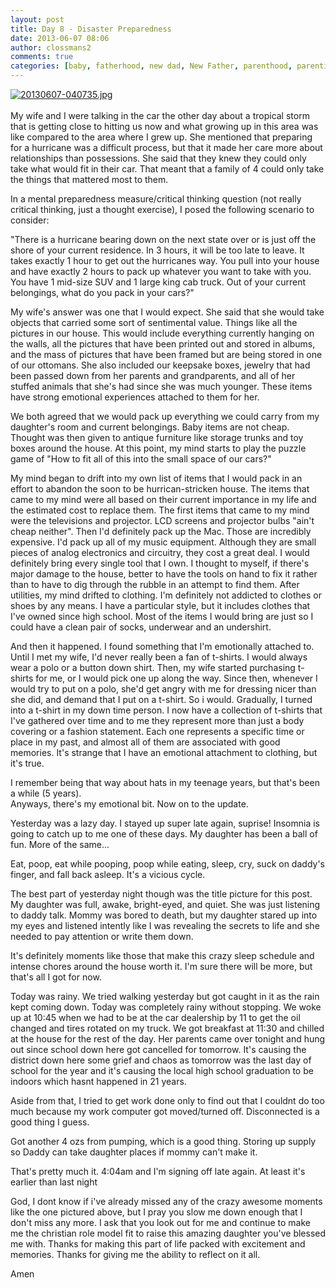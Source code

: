 ```yaml
---
layout: post
title: Day 8 - Disaster Preparedness
date: 2013-06-07 08:06
author: clossmans2
comments: true
categories: [baby, fatherhood, new dad, New Father, parenthood, parenting, Personal Life]
---
```

<a href="http://sethclossman.com/blog/wp-content/uploads/2013/06/20130607-040735.jpg"><img src="http://sethclossman.com/blog/wp-content/uploads/2013/06/20130607-040735.jpg" alt="20130607-040735.jpg" class="alignnone size-full" /></a><br /><br />My wife and I were talking in the car the other day about a tropical storm that is getting close to hitting us now and what growing up in this area was like compared to the area where I grew up.  She mentioned that preparing for a hurricane was a difficult process, but that it made her care more about relationships than possessions.  She said that they knew they could only take what would fit in their car.  That meant that a family of 4 could only take the things that mattered most to them.

In a mental preparedness measure/critical thinking question (not really critical thinking, just a thought exercise),  I posed the following scenario to consider:

<!--more-->

"There is a hurricane bearing down on the next state over or is just off the shore of your current residence.  In 3 hours, it will be too late to leave.  It takes exactly 1 hour to get out the hurricanes way.  You pull into your house and have exactly 2 hours to pack up whatever you want to take with you.  You have 1 mid-size SUV and 1 large king cab truck.  Out of your current belongings, what do you pack in your cars?"

My wife's answer was one that I would expect.  She said that she would take objects that carried some sort of sentimental value.  Things like all the pictures in our house.  This would include everything currently hanging on the walls, all the pictures that have been printed out and stored in albums, and the mass of pictures that have been framed but are being stored in one of our ottomans.  She also included our keepsake boxes, jewelry that had been passed down from her parents and grandparents, and all of her stuffed animals that she's had since she was much younger.  These items have strong emotional experiences attached to them for her. 

We both agreed that we would pack up everything we could carry from my daughter's room and current belongings.  Baby items are not cheap.  Thought was then given to antique furniture like storage trunks and toy boxes around the house.  At this point, my mind starts to play the puzzle game of "How to fit all of this into the small space of our cars?"

My mind began to drift into my own list of items that I would pack in an effort to abandon the soon to be hurrican-stricken house.  The items that came to my mind were all based on their current importance in my life and the estimated cost to replace them.   The first items that came to my mind were the televisions and projector.  LCD screens and projector bulbs "ain't cheap neither".  Then I'd definitely pack up the Mac.  Those are incredibly expensive.  I'd pack up all of my music equipment. Although they are small pieces of analog electronics and circuitry,  they cost a great deal.  I would definitely bring every single tool that I own.  I thought to myself, if there's major damage to the house, better to have the tools on hand to fix it rather than to have to dig through the rubble in an attempt to find them.  After utilities, my mind drifted to clothing.  I'm definitely not addicted to clothes or shoes by any means.  I have a particular style, but it includes clothes that I've owned since high school.  Most of the items I would bring are just so I could have a clean pair of socks, underwear and an undershirt.  

And then it happened.  I found something that I'm emotionally attached to.  Until I met my wife, I'd never really been a fan of t-shirts.  I would always wear a polo or a button down shirt.  Then, my wife started purchasing t-shirts for me, or I would pick one up along the way.  Since then, whenever I would try to put on a polo, she'd get angry with me for dressing nicer than she did, and demand that I put on a t-shirt.  So i would.  Gradually,  I turned into a t-shirt in my down time person.  I now have a collection of t-shirts that I've gathered over time and to me they represent more than just a body covering or a fashion statement.  Each one represents a specific time or place in my past, and almost all of them are associated with good memories.  It's strange that I have an emotional attachment to clothing, but it's true.

I remember being that way about hats in my teenage years, but that's been a while (5 years).  
Anyways,  there's my emotional bit.  Now on to the update.

Yesterday was a lazy day.  I stayed up super late again, suprise!  Insomnia is going to catch up to me one of these days.  My daughter has been a ball of fun.  More of the same...

Eat, poop, eat while pooping, poop while eating, sleep, cry, suck on daddy's finger, and fall back asleep.  It's a vicious cycle.  

The best part of yesterday night though was the title picture for this post.  My daughter was full, awake, bright-eyed, and quiet. She was just listening to daddy talk.  Mommy was bored to death, but my daughter stared up into my eyes and listened intently like I was revealing the secrets to life and she needed to pay attention or write them down.  

It's definitely moments like those that make this crazy sleep schedule and intense chores around the house worth it.  I'm sure there will be more, but that's all I got for now.

Today was rainy.  We tried walking yesterday but got caught in it as the rain kept coming down.  Today was completely rainy without stopping.  We woke up at 10:45 when we had to be at the car dealership by 11 to get the oil changed and tires rotated on my truck.  We got breakfast at 11:30 and chilled at the house for the rest of the day.  Her parents came over tonight and hung out since school down here got cancelled for tomorrow.  It's causing the district down here some grief and chaos as tomorrow was the last day of school for the year and it's causing the local high school graduation to be indoors which hasnt happened in 21 years.  

Aside from that, I tried to get work done only to find out that I couldnt do too much because my work computer got moved/turned off.  Disconnected is a good thing I guess.  

Got another 4 ozs from pumping, which is a good thing.  Storing up supply so Daddy can take daughter places if mommy can't make it.

That's pretty much it.  4:04am and I'm signing off late again.  At least it's earlier than last night

God, I dont know if i've already missed any of the crazy awesome moments like the one pictured above, but I pray you slow me down enough that I don't miss any more.  I ask that you look out for me and continue to make me the christian role model fit to raise this amazing daughter you've blessed me with.  Thanks for making this part of life packed with excitement and memories.  Thanks for giving me the ability to reflect on it all.

Amen

